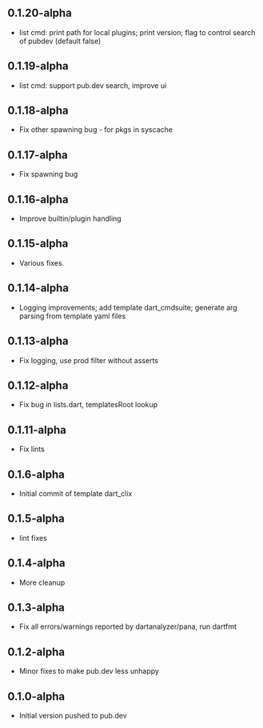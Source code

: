 ## 0.1.20-alpha

- list cmd: print path for local plugins; print version; flag to control search of pubdev (default false)

## 0.1.19-alpha

- list cmd: support pub.dev search, improve ui

## 0.1.18-alpha

- Fix other spawning bug - for pkgs in syscache

## 0.1.17-alpha

- Fix spawning bug

## 0.1.16-alpha

- Improve builtin/plugin handling

## 0.1.15-alpha

- Various fixes.

## 0.1.14-alpha

- Logging improvements; add template dart_cmdsuite; generate arg parsing from template yaml files

## 0.1.13-alpha

- Fix logging, use prod filter without asserts

## 0.1.12-alpha

- Fix bug in lists.dart, templatesRoot lookup

## 0.1.11-alpha

- Fix lints

## 0.1.6-alpha

- Initial commit of template dart_clix

## 0.1.5-alpha

- lint fixes

## 0.1.4-alpha

- More cleanup

## 0.1.3-alpha

- Fix all errors/warnings reported by dartanalyzer/pana, run dartfmt

## 0.1.2-alpha

- Minor fixes to make pub.dev less unhappy

## 0.1.0-alpha

- Initial version pushed to pub.dev
